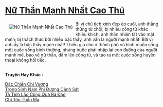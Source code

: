 <a href="https://truyenwiki.net/nu-than-manh-nhat-cao-thu.36590/" title="Nữ Thần Mạnh Nhất Cao Thủ"><h1>Nữ Thần Mạnh Nhất Cao Thủ</h1></a><div style="display:table"><img align="right" style="float: left; padding: 10px;" src="https://truyenwiki.net/a/img/str/src/36590.jpg" alt="Nữ Thần Mạnh Nhất Cao Thủ">Bị vị chủ tịch xinh đẹp ép cưới, anh thẳng thừng từ chối; bị nhiều công tử khác khiêu khích, anh thản nhiên tát vào mặt mình; bị thách thức bởi nhiều bậc thầy, anh vẫn là người mạnh nhất! Bởi vì anh ấy là bậc thầy mạnh nhất! Thiếu gia chủ ở thành phố vô hình muốn sống một cuộc sống bình thường, nhưng buộc phải nhập lại con đường của người mạnh mẽ, bảo vệ nữ thần, dẫm lên công tử, và tạo ra một cuộc sống huyền thoại không hối tiếc.</div><p><br><b>Truyện Hay Khác :</b></p><a href="https://truyenwiki.net/dac-chien-chi-vuong.35718/" alt="Đặc Chiến Chi Vương">Đặc Chiến Chi Vương</a><br/><a href="https://github.com/nownovels/wikidich/tree/master/truyenhay/35190" alt="Trọng Sinh Nam Phi Đương Cảnh Sát">Trọng Sinh Nam Phi Đương Cảnh Sát</a><br/><a href="https://sangtacviet.wordpress.com/2020/10/22/ta-tinh-lao-cong-qua-ba-dao/" alt="Tà Tính Lão Công Quá Bá Đạo">Tà Tính Lão Công Quá Bá Đạo</a><br/><a href="https://github.com/nownovels/wikidich/tree/master/truyenhay/35666" alt="Chí Tôn Thần Ma">Chí Tôn Thần Ma</a><br/>